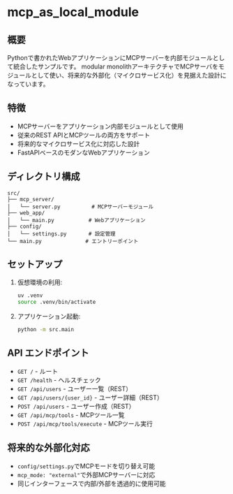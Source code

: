 # mcp_as_local_module

## 概要
Pythonで書かれたWebアプリケーションにMCPサーバーを内部モジュールとして統合したサンプルです。
modular monolithアーキテクチャでMCPサーバをモジュールとして使い、将来的な外部化（マイクロサービス化）を見据えた設計になっています。

## 特徴
- MCPサーバーをアプリケーション内部モジュールとして使用
- 従来のREST APIとMCPツールの両方をサポート
- 将来的なマイクロサービス化に対応した設計
- FastAPIベースのモダンなWebアプリケーション

## ディレクトリ構成
```
src/
├── mcp_server/
│   └── server.py          # MCPサーバーモジュール
├── web_app/
│   └── main.py           # Webアプリケーション
├── config/
│   └── settings.py       # 設定管理
└── main.py              # エントリーポイント
```

## セットアップ
1. 仮想環境の利用:
   ```bash
   uv .venv
   source .venv/bin/activate
   ```

2. アプリケーション起動:
   ```bash
   python -m src.main
   ```

## API エンドポイント
- `GET /` - ルート
- `GET /health` - ヘルスチェック  
- `GET /api/users` - ユーザー一覧（REST）
- `GET /api/users/{user_id}` - ユーザー詳細（REST）
- `POST /api/users` - ユーザー作成（REST）
- `GET /api/mcp/tools` - MCPツール一覧
- `POST /api/mcp/tools/execute` - MCPツール実行

## 将来的な外部化対応
- `config/settings.py`でMCPモードを切り替え可能
- `mcp_mode: "external"`で外部MCPサーバーに対応
- 同じインターフェースで内部/外部を透過的に使用可能